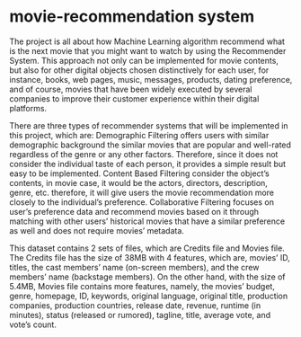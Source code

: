 # movie-recommendation system
The project is all about how Machine Learning algorithm recommend what is the next movie that you might want to watch by using the Recommender System. This approach not only can be implemented for movie contents, but also for other digital objects chosen distinctively for each user, for instance, books, web pages, music, messages, products, dating preference, and of course, movies that have been widely executed by several companies to improve their customer experience within their digital platforms.

There are three types of recommender systems that will be implemented in this project, which are:
Demographic Filtering offers users with similar demographic background the similar movies that are popular and well-rated regardless of the genre or any other factors. Therefore, since it does not consider the individual taste of each person, it provides a simple result but easy to be implemented.
Content Based Filtering consider the object’s contents, in movie case, it would be the actors, directors, description, genre, etc. therefore, it will give users the movie recommendation more closely to the individual’s preference.
Collaborative Filtering focuses on user’s preference data and recommend movies based on it through matching with other users’ historical movies that have a similar preference as well and does not require movies’ metadata.

This dataset contains 2 sets of files, which are Credits file and Movies file. The Credits file has the size of 38MB with 4 features, which are, movies’ ID, titles, the cast members’ name (on-screen members), and the crew members’ name (backstage members). On the other hand, with the size of 5.4MB, Movies file contains more features, namely, the movies’ budget, genre, homepage, ID, keywords, original language, original title, production companies, production countries, release date, revenue, runtime (in minutes), status (released or rumored), tagline, title, average vote, and vote’s count.
